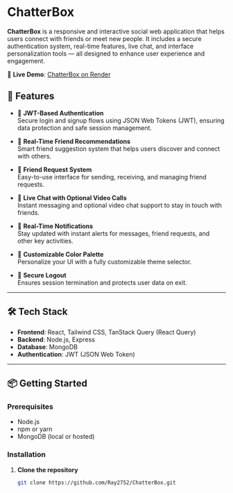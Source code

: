 # ChatterBox

**ChatterBox** is a responsive and interactive social web application that helps users connect with friends or meet new people. It includes a secure authentication system, real-time features, live chat, and interface personalization tools — all designed to enhance user experience and engagement.

🔗 **Live Demo**: [ChatterBox on Render](https://chatterbox-g0qo.onrender.com)

## 🚀 Features

- 🔐 **JWT-Based Authentication**  
  Secure login and signup flows using JSON Web Tokens (JWT), ensuring data protection and safe session management.

- 👥 **Real-Time Friend Recommendations**  
  Smart friend suggestion system that helps users discover and connect with others.

- 🤝 **Friend Request System**  
  Easy-to-use interface for sending, receiving, and managing friend requests.

- 💬 **Live Chat with Optional Video Calls**  
  Instant messaging and optional video chat support to stay in touch with friends.

- 🔔 **Real-Time Notifications**  
  Stay updated with instant alerts for messages, friend requests, and other key activities.

- 🎨 **Customizable Color Palette**  
  Personalize your UI with a fully customizable theme selector.

- 🚪 **Secure Logout**  
  Ensures session termination and protects user data on exit.

---

## 🛠 Tech Stack

- **Frontend**: React, Tailwind CSS, TanStack Query (React Query)
- **Backend**: Node.js, Express
- **Database**: MongoDB
- **Authentication**: JWT (JSON Web Token)

---

## 📦 Getting Started

### Prerequisites

- Node.js
- npm or yarn
- MongoDB (local or hosted)

### Installation

1. **Clone the repository**  
   ```bash
   git clone https://github.com/Ray2752/ChatterBox.git

